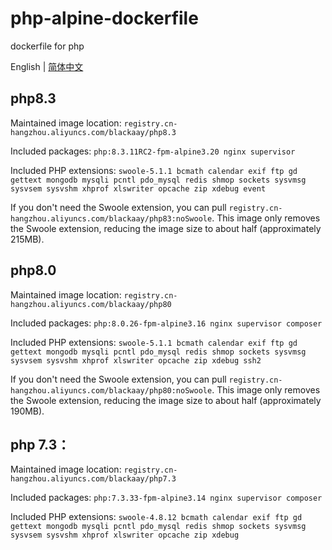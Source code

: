 # php-alpine-dockerfile
dockerfile for php

English | [简体中文](README_zh-CN.md)

## php8.3
Maintained image location: 
`registry.cn-hangzhou.aliyuncs.com/blackaay/php8.3`

Included packages:
`php:8.3.11RC2-fpm-alpine3.20 nginx supervisor`

Included PHP extensions:
`swoole-5.1.1 bcmath calendar exif ftp gd gettext mongodb mysqli pcntl pdo_mysql redis shmop sockets sysvmsg sysvsem sysvshm xhprof xlswriter opcache zip xdebug event`

If you don't need the Swoole extension, you can pull `registry.cn-hangzhou.aliyuncs.com/blackaay/php83:noSwoole`. This image only removes the Swoole extension, reducing the image size to about half (approximately 215MB).

## php8.0
Maintained image location:
`registry.cn-hangzhou.aliyuncs.com/blackaay/php80`

Included packages:
`php:8.0.26-fpm-alpine3.16 nginx supervisor composer `

Included PHP extensions:
`swoole-5.1.1 bcmath calendar exif ftp gd gettext mongodb mysqli pcntl pdo_mysql redis shmop sockets sysvmsg sysvsem sysvshm xhprof xlswriter opcache zip xdebug ssh2`

If you don't need the Swoole extension, you can pull `registry.cn-hangzhou.aliyuncs.com/blackaay/php80:noSwoole`. This image only removes the Swoole extension, reducing the image size to about half (approximately 190MB).


## php 7.3：

Maintained image location:
`registry.cn-hangzhou.aliyuncs.com/blackaay/php7.3`

Included packages:
`php:7.3.33-fpm-alpine3.14 nginx supervisor composer `

Included PHP extensions:
`swoole-4.8.12 bcmath calendar exif ftp gd gettext mongodb mysqli pcntl pdo_mysql redis shmop sockets sysvmsg sysvsem sysvshm xhprof xlswriter opcache zip xdebug`
